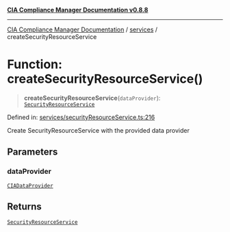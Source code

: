 [**CIA Compliance Manager Documentation v0.8.8**](../../README.md)

***

[CIA Compliance Manager Documentation](../../modules.md) / [services](../README.md) / createSecurityResourceService

# Function: createSecurityResourceService()

> **createSecurityResourceService**(`dataProvider`): [`SecurityResourceService`](../classes/SecurityResourceService.md)

Defined in: [services/securityResourceService.ts:216](https://github.com/Hack23/cia-compliance-manager/blob/67855c73d041b21b5f90a46884e0e48cd0961cda/src/services/securityResourceService.ts#L216)

Create SecurityResourceService with the provided data provider

## Parameters

### dataProvider

[`CIADataProvider`](../../types/interfaces/CIADataProvider.md)

## Returns

[`SecurityResourceService`](../classes/SecurityResourceService.md)
